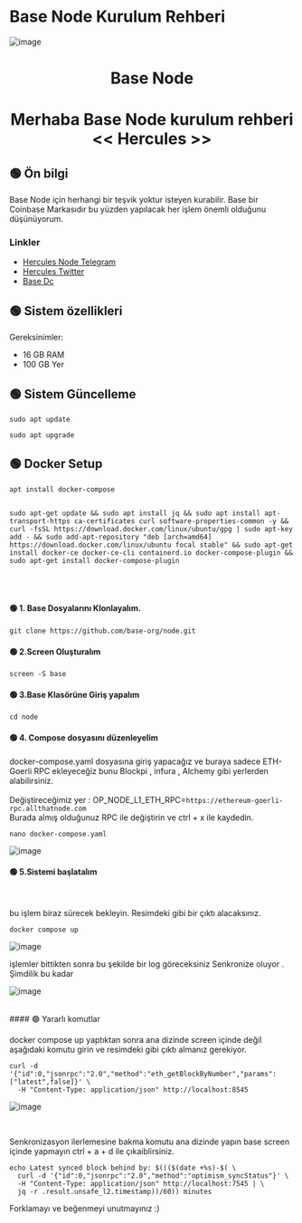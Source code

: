 # Base Node Kurulum Rehberi
![image](https://user-images.githubusercontent.com/101635385/224575552-0347013d-400d-44a0-8ea7-955bb2fde062.png)


<h1 align="center"> Base Node </h1>
<h1 align="center"> Merhaba Base Node kurulum rehberi <br> << Hercules >>
</h1>

## 🟢 Ön bilgi

Base Node için herhangi bir teşvik yoktur isteyen kurabilir. Base bir Coinbase Markasıdır bu yüzden yapılacak her işlem önemli olduğunu düşünüyorum. <br>


### Linkler
 * [Hercules Node Telegram](https://t.me/HerculesNode)
 * [Hercules Twitter](https://twitter.com/Hercules4413)
 * [Base Dc](https://discord.gg/buildonbase)
 
 ## 🟢 Sistem özellikleri

Gereksinimler:
- 16 GB RAM
- 100 GB Yer


## 🟢 Sistem Güncelleme
```shell
sudo apt update
```

```shell
sudo apt upgrade
```


## 🟢 Docker Setup

```shell
apt install docker-compose
```

```shell

sudo apt-get update && sudo apt install jq && sudo apt install apt-transport-https ca-certificates curl software-properties-common -y && curl -fsSL https://download.docker.com/linux/ubuntu/gpg | sudo apt-key add - && sudo add-apt-repository "deb [arch=amd64] https://download.docker.com/linux/ubuntu focal stable" && sudo apt-get install docker-ce docker-ce-cli containerd.io docker-compose-plugin && sudo apt-get install docker-compose-plugin

```
<br><br>

#### 🟢 1. Base Dosyalarını Klonlayalım.

```
git clone https://github.com/base-org/node.git
```

#### 🟢 2.Screen Oluşturalım
```
screen -S base
```

#### 🟢 3.Base Klasörüne Giriş yapalım
```
cd node
```

#### 🟢 4. Compose dosyasını düzenleyelim

docker-compose.yaml dosyasına giriş yapacağız ve buraya sadece ETH-Goerli RPC ekleyeceğiz bunu Blockpi , infura , Alchemy gibi yerlerden alabilirsiniz. 
<br><br>
Değiştireceğimiz yer : OP_NODE_L1_ETH_RPC=`https://ethereum-goerli-rpc.allthatnode.com`
<br>
Burada almış olduğunuz RPC ile değiştirin ve ctrl + x ile kaydedin.


```
nano docker-compose.yaml
```

![image](https://user-images.githubusercontent.com/101635385/224575903-f8e376ab-e7ff-42c9-bd11-3518a35e2092.png)



#### 🟢 5.Sistemi başlatalım 

<br>

bu işlem biraz sürecek bekleyin. Resimdeki gibi bir çıktı alacaksınız. <br>

```
docker compose up
```

![image](https://user-images.githubusercontent.com/101635385/224575974-59704a03-6f97-4831-9461-03fee8d00793.png)


işlemler bittikten sonra bu şekilde bir log göreceksiniz Senkronize oluyor . Şimdilik bu kadar

![image](https://user-images.githubusercontent.com/101635385/224576077-60d2aae7-5dbc-42a5-8881-42e7a29afb62.png)


<br>
#### 🟢 Yararlı komutlar


docker compose up yaptıktan sonra ana dizinde screen içinde değil aşağıdaki komutu girin ve resimdeki gibi çıktı almanız gerekiyor.

```
curl -d '{"id":0,"jsonrpc":"2.0","method":"eth_getBlockByNumber","params":["latest",false]}' \
  -H "Content-Type: application/json" http://localhost:8545
```
![image](https://user-images.githubusercontent.com/101635385/224576325-64d53939-3ea7-4527-84b9-e9f8f0aec477.png)

<br>


Senkronizasyon ilerlemesine bakma komutu ana dizinde yapın base screen içinde yapmayın ctrl + a + d ile çıkaiblirsiniz.

```
echo Latest synced block behind by: $((($(date +%s)-$( \
  curl -d '{"id":0,"jsonrpc":"2.0","method":"optimism_syncStatus"}' \
  -H "Content-Type: application/json" http://localhost:7545 | \
  jq -r .result.unsafe_l2.timestamp))/60)) minutes
```


Forklamayı ve beğenmeyi unutmayınız :)
